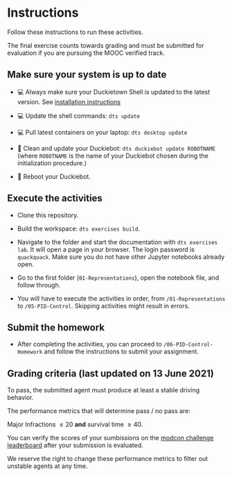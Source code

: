 # Instructions

Follow these instructions to run these activities.

The final exercise counts towards grading and must be submitted for evaluation if you are pursuing the MOOC verified track.

## Make sure your system is up to date

- 💻 Always make sure your Duckietown Shell is updated to the latest version. See [installation instructions](https://github.com/duckietown/duckietown-shell)

- 💻 Update the shell commands: `dts update`

- 💻 Pull latest containers on your laptop: `dts desktop update`

- 🚙 Clean and update your Duckiebot: `dts duckiebot update ROBOTNAME` (where `ROBOTNAME` is the name of your Duckiebot chosen during the initialization procedure.)

- 🚙 Reboot your Duckiebot.

## Execute the activities

- Clone this repository.

- Build the workspace: `dts exercises build`.

- Navigate to the folder and start the documentation with `dts exercises lab`. It will open a page in your browser. The login password is `quackquack`. Make sure you do not have other Jupyter notebooks already open.

- Go to the first folder (`01-Representations`), open the notebook file, and follow through.

- You will have to execute the activities in order, from `/01-Representations` to `/05-PID-Control`. Skipping activities might result in errors.

## Submit the homework

- After completing the activities, you can proceed to `/06-PID-Control-Homework` and follow the instructions to submit your assignment.

## Grading criteria (last updated on 13 June 2021)

To pass, the submitted agent must produce at least a stable driving behavior. 

The performance metrics that will determine pass / no pass are:

Major Infractions $\leq 20$ **and** survival time $\geq 40$.

You can verify the scores of your sumbissions on the [modcon challenge leaderboard](https://challenges.duckietown.org/v4/humans/challenges/mooc-modcon/leaderboard) after your submission is evaluated.

We reserve the right to change these performance metrics to filter out unstable agents at any time. 

